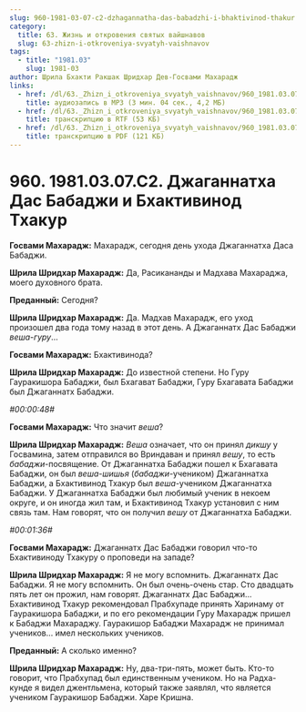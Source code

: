 ```yaml
---
slug: 960-1981-03-07-c2-dzhagannatha-das-babadzhi-i-bhaktivinod-thakur
category:
  title: 63. Жизнь и откровения святых вайшнавов
  slug: 63-zhizn-i-otkroveniya-svyatyh-vaishnavov
tags:
  - title: "1981.03"
    slug: 1981-03
author: Шрила Бхакти Ракшак Шридхар Дев-Госвами Махарадж
links:
  - href: /dl/63._Zhizn_i_otkroveniya_svyatyh_vaishnavov/960_1981.03.07.C2_SridharMj_Dzhagannatha_Das_Babadzhi_i_Bhaktivinod_Thakur.mp3
    title: аудиозапись в MP3 (3 мин. 04 сек., 4,2 МБ)
  - href: /dl/63._Zhizn_i_otkroveniya_svyatyh_vaishnavov/960_1981.03.07.C2_SridharMj_Dzhagannatha_Das_Babadzhi_i_Bhaktivinod_Thakur.rtf
    title: транскрипцию в RTF (53 КБ)
  - href: /dl/63._Zhizn_i_otkroveniya_svyatyh_vaishnavov/960_1981.03.07.C2_SridharMj_Dzhagannatha_Das_Babadzhi_i_Bhaktivinod_Thakur.pdf
    title: транскрипцию в PDF (121 КБ)
---
```


# 960. 1981.03.07.C2. Джаганнатха Дас Бабаджи и Бхактивинод Тхакур

**Госвами Махарадж:** Махарадж, сегодня день ухода Джаганнатха Даса Бабаджи.

**Шрила Шридхар Махарадж:** Да, Расикананды и Мадхава Махараджа, моего духовного брата.

**Преданный:** Сегодня?

**Шрила Шридхар Махарадж:** Да. Мадхав Махарадж, его уход произошел два года тому назад в этот день. А Джаганнатх Дас Бабаджи *веша-гуру*…

**Госвами Махарадж:** Бхактивинода?

**Шрила Шридхар Махарадж:** До известной степени. Но Гуру Гауракишора Бабаджи, был Бхагават Бабаджи, Гуру Бхагавата Бабаджи был Джаганнатх Бабаджи.

*#00:00:48#*

**Госвами Махарадж:** Что значит *веша*?

**Шрила Шридхар Махарадж:** *Веша* означает, что он принял *дикшу* у Госвамина, затем отправился во Вриндаван и принял *вешу*, то есть *бабаджи*-посвящение. От Джаганнатха Бабаджи пошел к Бхагавата Бабаджи, он был *веша-шишья* (*бабаджи*-учеником) Джаганнатха Бабаджи, а Бхактивинод Тхакур был *веша*-учеником Джаганнатха Бабаджи. У Джаганнатха Бабаджи был любимый ученик в некоем округе, и он иногда жил там, и Бхактивинод Тхакур установил с ним связь там. Нам говорят, что он получил *вешу* от Джаганнатха Бабаджи.

*#00:01:36#*

**Госвами Махарадж:** Джаганнатх Дас Бабаджи говорил что-то Бхактивиноду Тхакуру о проповеди на западе?

**Шрила Шридхар Махарадж:** Я не могу вспомнить. Джаганнатх Дас Бабаджи. Я не могу вспомнить. Он был очень-очень стар. Сто двадцать пять лет он прожил, нам говорят. Джаганнатх Дас Бабаджи… Бхактивинод Тхакур рекомендовал Прабхупаде принять Харинаму от Гауракишора Бабаджи, и по его рекомендации Гуру Махарадж пришел к Бабаджи Махараджу. Гауракишор Бабаджи Махарадж не принимал учеников… имел нескольких учеников.

**Преданный:** А сколько именно?

**Шрила Шридхар Махарадж:** Ну, два-три-пять, может быть. Кто-то говорит, что Прабхупад был единственным учеником. Но на Радха-кунде я видел джентльмена, который также заявлял, что является учеником Гауракишор Бабаджи. Харе Кришна.

